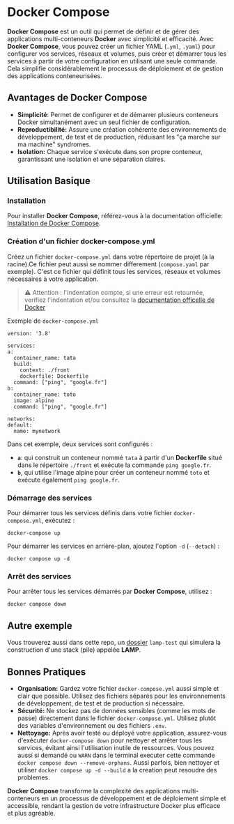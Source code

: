 # Docker Compose

**Docker Compose** est un outil qui permet de définir et de gérer des applications multi-conteneurs **Docker** avec simplicité et efficacité. Avec **Docker Compose**, vous pouvez créer un fichier YAML (`.yml`, `.yaml`) pour configurer vos services, réseaux et volumes, puis créer et démarrer tous les services à partir de votre configuration en utilisant une seule commande. Cela simplifie considérablement le processus de déploiement et de gestion des applications conteneurisées.

## Avantages de Docker Compose

  - **Simplicité**: Permet de configurer et de démarrer plusieurs conteneurs Docker simultanément avec un seul fichier de configuration.
  - **Reproductibilité:** Assure une création cohérente des environnements de développement, de test et de production, réduisant les "ça marche sur ma machine" syndromes.
  - **Isolation:** Chaque service s'exécute dans son propre conteneur, garantissant une isolation et une séparation claires.

## Utilisation Basique

### Installation

Pour installer **Docker Compose**, référez-vous à la documentation officielle: [Installation de Docker Compose](https://docs.docker.com/compose/install/).

### Création d'un fichier docker-compose.yml

Créez un fichier `docker-compose.yml` dans votre répertoire de projet (à la racine).Ce fichier peut aussi se nommer differement (`compose.yaml` par exemple). C'est ce fichier qui définit tous les services, réseaux et volumes nécessaires à votre application.
> ⚠️ Attention : l'indentation compte, si une erreur est retournée, verifiez l'indentation et/ou consultez la [documentation officelle de Docker](https://docs.docker.com/compose/compose-file/compose-file-v3/)

Exemple de `docker-compose.yml`
  ```
  version: '3.8'

services:
  a:
    container_name: tata
    build:
      context: ./front
      dockerfile: Dockerfile
    command: ["ping", "google.fr"]
  b:
    container_name: toto
    image: alpine
    command: ["ping", "google.fr"]

networks:
  default:
    name: mynetwork

  ```

Dans cet exemple, deux services sont configurés :

  - **`a`**: qui construit un conteneur nommé `tata` à partir d'un **Dockerfile** situé dans le répertoire `./front` et exécute la commande `ping google.fr`.
  - **`b`**, qui utilise l'image alpine pour créer un conteneur nommé `toto` et exécute également `ping google.fr`.

### Démarrage des services

Pour démarrer tous les services définis dans votre fichier `docker-compose.yml`, exécutez :
  ```
  docker-compose up
  ```

Pour démarrer les services en arrière-plan, ajoutez l'option `-d` (`--detach`) :
  ```
  docker compose up -d
  ```

### Arrêt des services

Pour arrêter tous les services démarrés par **Docker Compose**, utilisez :
```
docker compose down
```

## Autre exemple

Vous trouverez aussi dans cette repo, un [dossier](../Exemple%20Avancé/README.md) `lamp-test` qui simulera la construction d'une stack (pile) appelée **LAMP**.

## Bonnes Pratiques

  - **Organisation:** Gardez votre fichier `docker-compose.yml` aussi simple et clair que possible. Utilisez des fichiers séparés pour les environnements de développement, de test et de production si nécessaire.
  - **Sécurité:** Ne stockez pas de données sensibles (comme les mots de passe) directement dans le fichier `docker-compose.yml`. Utilisez plutôt des variables d'environnement ou des fichiers `.env`.
  - **Nettoyage:** Après avoir testé ou déployé votre application, assurez-vous d'exécuter `docker-compose down` pour nettoyer et arrêter tous les services, évitant ainsi l'utilisation inutile de ressources. Vous pouvez aussi si demandé ou `WARN` dans le terminal executer cette commande `docker compose down --remove-orphans`. Aussi parfois, bien nettoyer et utiliser `docker compose up -d --build` a la creation peut resoudre des problemes.

**Docker Compose** transforme la complexité des applications multi-conteneurs en un processus de développement et de déploiement simple et accessible, rendant la gestion de votre infrastructure Docker plus efficace et plus agréable.

